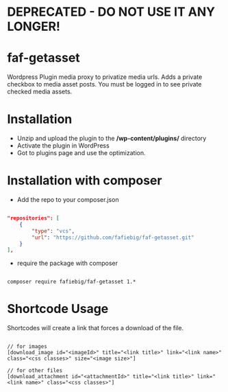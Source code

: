 # DEPRECATED - DO NOT USE IT ANY LONGER!


# faf-getasset

Wordpress Plugin media proxy to privatize media urls.
Adds a private checkbox to media asset posts.
You must be logged in to see private checked media assets.

# Installation

* Unzip and upload the plugin to the **/wp-content/plugins/** directory
* Activate the plugin in WordPress
* Got to plugins page and use the optimization.

# Installation with composer

* Add the repo to your composer.json

```json

"repositories": [
    {
        "type": "vcs",
        "url": "https://github.com/fafiebig/faf-getasset.git"
    }
],

```

* require the package with composer

```shell

composer require fafiebig/faf-getasset 1.*

```

# Shortcode Usage

Shortcodes will create a link that forces a download of the file.

```shell

// for images
[download_image id="<imageId>" title="<link title>" link="<link name>" class="<css classes>" size="<image size>"]

// for other files
[download_attachment id="<attachmentId>" title="<link title>" link="<link name>" class="<css classes>"]

```
